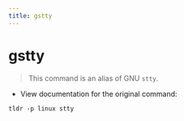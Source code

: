 ```yaml
---
title: gstty
---
```

# gstty

> This command is an alias of GNU `stty`.

- View documentation for the original command:

`tldr -p linux stty`
